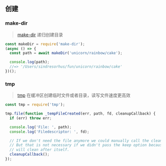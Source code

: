 ## 创建

### make-dir

> [make-dir](https://github.com/sindresorhus/make-dir) 递归创建目录

```jsx
const makeDir = require('make-dir');
(async () => {
  const path = await makeDir('unicorn/rainbow/cake');

  console.log(path);
  //=> '/Users/sindresorhus/fun/unicorn/rainbow/cake'
})();
```

### tmp

> [tmp](https://github.com/raszi/node-tmp) 在缓冲区创建临时文件或者目录，读写文件速度更高效

```javascript
const tmp = require('tmp');

tmp.file(function _tempFileCreated(err, path, fd, cleanupCallback) {
  if (err) throw err;

  console.log('File: ', path);
  console.log('Filedescriptor: ', fd);

  // If we don't need the file anymore we could manually call the cleanupCallback
  // But that is not necessary if we didn't pass the keep option because the library
  // will clean after itself.
  cleanupCallback();
});

```
